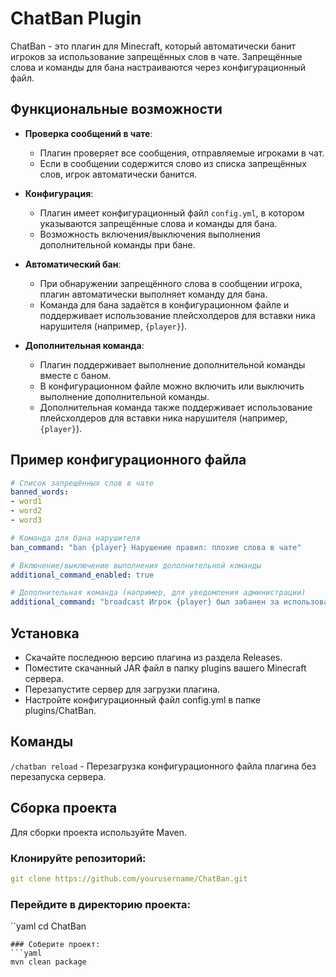 # ChatBan Plugin

ChatBan - это плагин для Minecraft, который автоматически банит игроков за использование запрещённых слов в чате. Запрещённые слова и команды для бана настраиваются через конфигурационный файл.

## Функциональные возможности

- **Проверка сообщений в чате**:
  - Плагин проверяет все сообщения, отправляемые игроками в чат.
  - Если в сообщении содержится слово из списка запрещённых слов, игрок автоматически банится.

- **Конфигурация**:
  - Плагин имеет конфигурационный файл `config.yml`, в котором указываются запрещённые слова и команды для бана.
  - Возможность включения/выключения выполнения дополнительной команды при бане.

- **Автоматический бан**:
  - При обнаружении запрещённого слова в сообщении игрока, плагин автоматически выполняет команду для бана.
  - Команда для бана задаётся в конфигурационном файле и поддерживает использование плейсхолдеров для вставки ника нарушителя (например, `{player}`).

- **Дополнительная команда**:
  - Плагин поддерживает выполнение дополнительной команды вместе с баном.
  - В конфигурационном файле можно включить или выключить выполнение дополнительной команды.
  - Дополнительная команда также поддерживает использование плейсхолдеров для вставки ника нарушителя (например, `{player}`).

## Пример конфигурационного файла

```yaml
# Список запрещённых слов в чате
banned_words:
- word1
- word2
- word3

# Команда для бана нарушителя
ban_command: "ban {player} Нарушение правил: плохие слова в чате"

# Включение/выключение выполнения дополнительной команды
additional_command_enabled: true

# Дополнительная команда (например, для уведомления администрации)
additional_command: "broadcast Игрок {player} был забанен за использование запрещённых слов в чате"
```
## Установка
- Скачайте последнюю версию плагина из раздела Releases.
- Поместите скачанный JAR файл в папку plugins вашего Minecraft сервера.
- Перезапустите сервер для загрузки плагина.
- Настройте конфигурационный файл config.yml в папке plugins/ChatBan.

## Команды
`/chatban reload` - Перезагрузка конфигурационного файла плагина без перезапуска сервера.

## Сборка проекта
Для сборки проекта используйте Maven.
### Клонируйте репозиторий:
```yaml
git clone https://github.com/yourusername/ChatBan.git
```
### Перейдите в директорию проекта:
``yaml
cd ChatBan
```
### Соберите проект:
```yaml
mvn clean package
```
